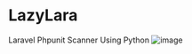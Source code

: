 # LazyLara
Laravel Phpunit Scanner Using Python
![image](https://github.com/LazyCyberSec/LazyLara/assets/51275510/ee1d74e4-eb3b-4b7b-9705-cd354c8cfaa3)
